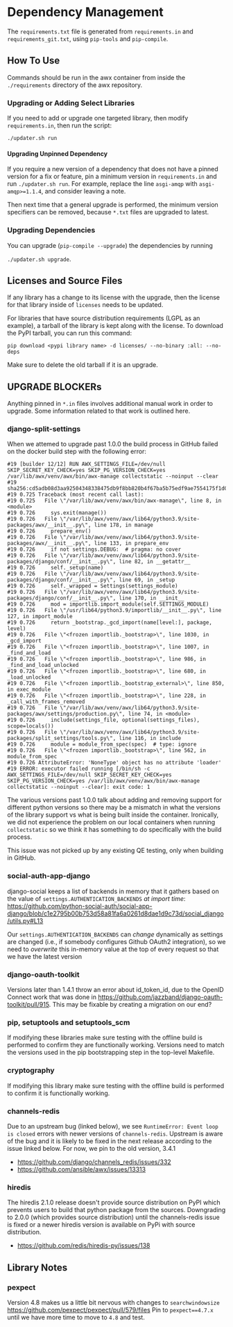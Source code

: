 # Dependency Management

The `requirements.txt` file is generated from `requirements.in` and `requirements_git.txt`, using `pip-tools` and `pip-compile`.

## How To Use

Commands should be run in the awx container from inside the `./requirements` directory of the awx repository.

### Upgrading or Adding Select Libraries

If you need to add or upgrade one targeted library, then modify `requirements.in`,
then run the script:

`./updater.sh run`

#### Upgrading Unpinned Dependency

If you require a new version of a dependency that does not have a pinned version
for a fix or feature, pin a minimum version in `requirements.in` and run `./updater.sh run`. For example,
replace the line `asgi-amqp` with `asgi-amqp>=1.1.4`, and consider leaving a
note.

Then next time that a general upgrade is performed, the minimum version specifiers
can be removed, because `*.txt` files are upgraded to latest.

### Upgrading Dependencies

You can upgrade (`pip-compile --upgrade`) the dependencies by running

`./updater.sh upgrade`.

## Licenses and Source Files

If any library has a change to its license with the upgrade, then the license for that library
inside of `licenses` needs to be updated.

For libraries that have source distribution requirements (LGPL as an example),
a tarball of the library is kept along with the license.
To download the PyPI tarball, you can run this command:

```
pip download <pypi library name> -d licenses/ --no-binary :all: --no-deps
```

Make sure to delete the old tarball if it is an upgrade.

## UPGRADE BLOCKERs

Anything pinned in `*.in` files involves additional manual work in
order to upgrade. Some information related to that work is outlined here.

### django-split-settings

When we attemed to upgrade past 1.0.0 the build process in GitHub failed on the docker build step with the following error:

```
#19 [builder 12/12] RUN AWX_SETTINGS_FILE=/dev/null SKIP_SECRET_KEY_CHECK=yes SKIP_PG_VERSION_CHECK=yes /var/lib/awx/venv/awx/bin/awx-manage collectstatic --noinput --clear
#19 sha256:cd5adb08d3aa92504348338475db9f8bb820b4f67ba5b75edf9ae7554175f1d0
#19 0.725 Traceback (most recent call last):
#19 0.725   File \"/var/lib/awx/venv/awx/bin/awx-manage\", line 8, in <module>
#19 0.726     sys.exit(manage())
#19 0.726   File \"/var/lib/awx/venv/awx/lib64/python3.9/site-packages/awx/__init__.py\", line 178, in manage
#19 0.726     prepare_env()
#19 0.726   File \"/var/lib/awx/venv/awx/lib64/python3.9/site-packages/awx/__init__.py\", line 133, in prepare_env
#19 0.726     if not settings.DEBUG:  # pragma: no cover
#19 0.726   File \"/var/lib/awx/venv/awx/lib64/python3.9/site-packages/django/conf/__init__.py\", line 82, in __getattr__
#19 0.726     self._setup(name)
#19 0.726   File \"/var/lib/awx/venv/awx/lib64/python3.9/site-packages/django/conf/__init__.py\", line 69, in _setup
#19 0.726     self._wrapped = Settings(settings_module)
#19 0.726   File \"/var/lib/awx/venv/awx/lib64/python3.9/site-packages/django/conf/__init__.py\", line 170, in __init__
#19 0.726     mod = importlib.import_module(self.SETTINGS_MODULE)
#19 0.726   File \"/usr/lib64/python3.9/importlib/__init__.py\", line 127, in import_module
#19 0.726     return _bootstrap._gcd_import(name[level:], package, level)
#19 0.726   File \"<frozen importlib._bootstrap>\", line 1030, in _gcd_import
#19 0.726   File \"<frozen importlib._bootstrap>\", line 1007, in _find_and_load
#19 0.726   File \"<frozen importlib._bootstrap>\", line 986, in _find_and_load_unlocked
#19 0.726   File \"<frozen importlib._bootstrap>\", line 680, in _load_unlocked
#19 0.726   File \"<frozen importlib._bootstrap_external>\", line 850, in exec_module
#19 0.726   File \"<frozen importlib._bootstrap>\", line 228, in _call_with_frames_removed
#19 0.726   File \"/var/lib/awx/venv/awx/lib64/python3.9/site-packages/awx/settings/production.py\", line 74, in <module>
#19 0.726     include(settings_file, optional(settings_files), scope=locals())
#19 0.726   File \"/var/lib/awx/venv/awx/lib64/python3.9/site-packages/split_settings/tools.py\", line 116, in include
#19 0.726     module = module_from_spec(spec)  # type: ignore
#19 0.726   File \"<frozen importlib._bootstrap>\", line 562, in module_from_spec
#19 0.726 AttributeError: 'NoneType' object has no attribute 'loader'
#19 ERROR: executor failed running [/bin/sh -c AWX_SETTINGS_FILE=/dev/null SKIP_SECRET_KEY_CHECK=yes SKIP_PG_VERSION_CHECK=yes /var/lib/awx/venv/awx/bin/awx-manage collectstatic --noinput --clear]: exit code: 1
```

The various versions past 1.0.0 talk about adding and removing support for different python versions so there may be a mismatch in what the versions of the library support vs what is being built inside the container. Ironically, we did not experience the problem on our local containers when running `collectstatic` so we think it has something to do specifically with the build process.

This issue was not picked up by any existing QE testing, only when building in GitHub.


### social-auth-app-django

django-social keeps a list of backends in memory that it gathers
based on the value of `settings.AUTHENTICATION_BACKENDS` *at import time*:
https://github.com/python-social-auth/social-app-django/blob/c1e2795b00b753d58a81fa6a0261d8dae1d9c73d/social_django/utils.py#L13

Our `settings.AUTHENTICATION_BACKENDS` can *change*
dynamically as settings are changed (i.e., if somebody
configures Github OAuth2 integration), so we need to
_overwrite_ this in-memory value at the top of every request so
that we have the latest version

### django-oauth-toolkit

Versions later than 1.4.1 throw an error about id_token_id, due to the
OpenID Connect work that was done in
https://github.com/jazzband/django-oauth-toolkit/pull/915.  This may
be fixable by creating a migration on our end?

### pip, setuptools and setuptools_scm

If modifying these libraries make sure testing with the offline build is performed to confirm they are functionally working.
Versions need to match the versions used in the pip bootstrapping step
in the top-level Makefile.

### cryptography

If modifying this library make sure testing with the offline build is performed to confirm it is functionally working.

### channels-redis

Due to an upstream bug (linked below), we see `RuntimeError: Event loop is closed` errors with newer versions of `channels-redis`.
Upstream is aware of the bug and it is likely to be fixed in the next release according to the issue linked below.
For now, we pin to the old version, 3.4.1

* https://github.com/django/channels_redis/issues/332
* https://github.com/ansible/awx/issues/13313

### hiredis

The hiredis 2.1.0 release doesn't provide source distribution on PyPI which prevents users to build that python package from the
sources.
Downgrading to 2.0.0 (which provides source distribution) until the channels-redis issue is fixed or a newer hiredis version is
available on PyPi with source distribution.

* https://github.com/redis/hiredis-py/issues/138

## Library Notes

### pexpect

Version 4.8 makes us a little bit nervous with changes to `searchwindowsize` https://github.com/pexpect/pexpect/pull/579/files
Pin to `pexpect==4.7.x` until we have more time to move to `4.8` and test.
